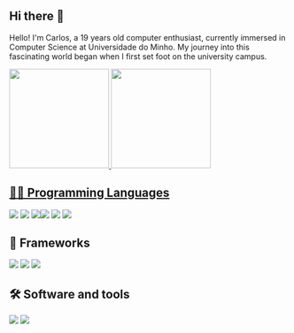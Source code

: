 ## Hi there 👋

Hello! I'm Carlos, a 19 years old computer enthusiast, currently immersed in Computer Science at Universidade do Minho. My journey into this fascinating world began when I first set foot on the university campus.


<div>
   <a href= "https://github.com/carlod035">
   <img height="180cm" src="https://github-readme-stats.vercel.app/api?username=carlosd035&show_icons=true&theme=dracula&include_all_commits=true&count_private=true"/>
   <img height="180cm" src="https://github-readme-stats.vercel.app/api/top-langs/?username=carlosd035&layout=compact&langs_count=16&theme=dracula"/>
</div>

##

<h2>👨‍💻 Programming Languages </h2>
<p>
    <a><img src="https://img.shields.io/badge/HTML5-E34F26?style=for-the-badge&logo=html5&logoColor=white"></a>
    <a><img src="https://img.shields.io/badge/CSS3-1572B6?style=for-the-badge&logo=css3&logoColor=white"></a>
    <a><img src="https://img.shields.io/badge/JavaScript-323330?style=for-the-badge&logo=javascript&logoColor=F7DF1E"></a
    <a><img src="https://img.shields.io/badge/Haskell-5D4F85?style=for-the-badge&logo=haskell&logoColor=white"></a>
    <a><img src="https://img.shields.io/badge/C-00599C?style=for-the-badge&logo=c&logoColor=white"></a>
    <a><img src="https://img.shields.io/badge/Python-FFD43B?style=for-the-badge&logo=python&logoColor=blue"></a>

   
</p>

<h2>🔭 Frameworks</h2>
<p>
    <a><img src="https://img.shields.io/badge/Tailwind_CSS-38B2AC?style=for-the-badge&logo=tailwind-css&logoColor=white"></a>
    <a><img src="https://img.shields.io/badge/next%20js-000000?style=for-the-badge&logo=nextdotjs&logoColor=white"></a>
    <a><img src="https://img.shields.io/badge/React-20232A?style=for-the-badge&logo=react&logoColor=61DAFB"></a>
</p>

<h2>🛠 Software and tools </h2>
<p>
    <a>
    <a><img src="https://img.shields.io/badge/GitHub-100000?style=for-the-badge&logo=github&logoColor=white"></a>
    <a><img src="https://img.shields.io/badge/Visual_Studio_Code-0078D4?style=for-the-badge&logo=visual%20studio%20code&logoColor=white"></a>
</p>
    
